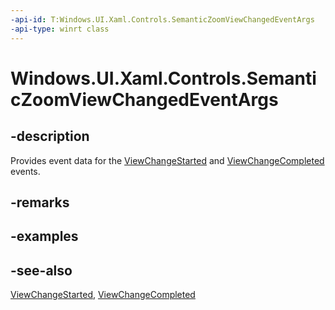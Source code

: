 ```yaml
---
-api-id: T:Windows.UI.Xaml.Controls.SemanticZoomViewChangedEventArgs
-api-type: winrt class
---
```


<!-- Class syntax.
public class SemanticZoomViewChangedEventArgs : Windows.UI.Xaml.Controls.ISemanticZoomViewChangedEventArgs
-->

# Windows.UI.Xaml.Controls.SemanticZoomViewChangedEventArgs

## -description
Provides event data for the [ViewChangeStarted](semanticzoom_viewchangestarted.md) and [ViewChangeCompleted](semanticzoom_viewchangecompleted.md) events.



## -remarks

## -examples

## -see-also
[ViewChangeStarted](semanticzoom_viewchangestarted.md), [ViewChangeCompleted](semanticzoom_viewchangecompleted.md)
